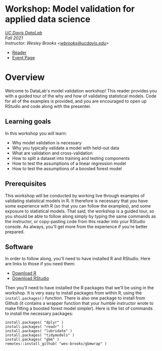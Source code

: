 # Workshop: Model validation for applied data science

_[UC Davis DataLab](https://datalab.ucdavis.edu/)_  
_Fall 2021_  
_Instructor: Wesley Brooks <<wbrooks@ucdavis.edu>>_  

* [Reader](https://ucdavisdatalab.github.io/workshop-model-validation/)
* [Event Page](https://datalab.ucdavis.edu/eventscalendar/model-validation-for-applied-data-science/)


# Overview

Welcome to DataLab's model validation workshop! This reader provides you with a guided tour of the why and how of validating statistical models. Code for all of the examples is provided, and you are encouraged to open up RStudio and code along with the presenter.

## Learning goals

In this workshop you will learn:

- Why model validation is necessary
- Why you typically validate a model with held-out data
- What are validation and cross-validation
- How to split a dataset into training and testing components
- How to test the assumptions of a linear regression model
- How to test the assumptions of a boosted forest model

## Prerequisites

This workshop will be conducted by working live through examples of validating statistical models in R. It therefore is necessary that you have some experience with R (so that you can follow the examples), and some exposure to statistical models. That said, the workshop is a guided tour, so you should be able to follow along simply by typing the same commands as the instructor, or copy-pasting code from this reader into your RStudio console. As always, you'll get more from the experience if you're better prepared.

## Software

In order to follow along, you'll need to have installed R and RStudio. Here are links to those if you need them:

- [Download R](https://cran.r-project.org)
- [Download RStudio](https://www.rstudio.com/products/rstudio/download/)

Then you'll need to have installed the R packages that we'll be using in the workshop. It is very easy to install packages from within R, using the `install.packages()` function. There is also one package to install from Github (it contains a wrapper function that your humble instructor wrote to make fitting a boosted forest model simpler). Here is the list of commands to install the necessary packages:

```{r install-packages, eval=FALSE}
install.packages( "dplyr" )
install.packages( "readr" )
install.packages( "lubridate" )
install.packages( "tidymodels" )
install.packages( "gbm" )
remotes::install_github( "wes-brooks/gbmwrap" )
```
